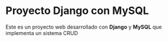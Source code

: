 # Proyecto Django con MySQL

Este es un proyecto web desarrollado con **Django** y **MySQL** que implementa un sistema CRUD
